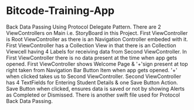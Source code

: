 # Bitcode-Training-App
Back Data Passing Using Protocol Delegate Pattern.
There are 2 ViewControllers on Main i.e. StoryBoard in this Project. First ViewController is Root ViewController as there is an Navigation Controller embeded with it.
First ViewController has a Collection View in that there is an Collection Viewcell having 4 Labels for receiving data from Second ViewController. In First ViewController there is no data present at the time when app gets opened. First ViewController shows Welcome Page & '+'sign present at top right taken from Navigation Bar Button Item when app gets opened. '+' when clicked takes us to Second ViewController.
Second ViewController has 4 TextFields for Entering Student Details & one Save Button Action.
Save Button when clicked, ensures data is saved or not by showing Alerts as Completed or Dismissed.
There is another swift file used for Protocol Back Data Passing.
